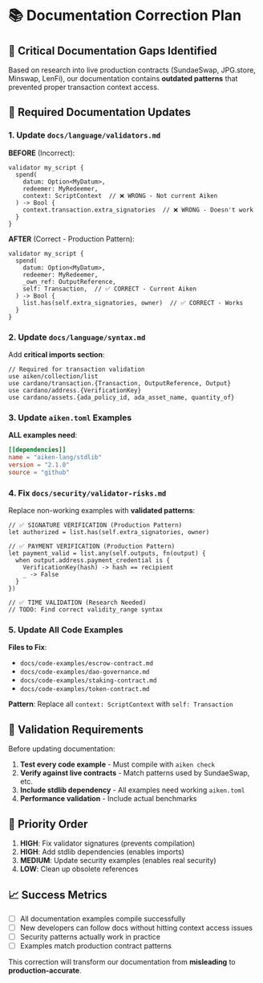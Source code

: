 # 📚 Documentation Correction Plan

## 🚨 **Critical Documentation Gaps Identified**

Based on research into live production contracts (SundaeSwap, JPG.store, Minswap, LenFi), our documentation contains **outdated patterns** that prevented proper transaction context access.

## 🔧 **Required Documentation Updates**

### **1. Update `docs/language/validators.md`**

**BEFORE** (Incorrect):

```aiken
validator my_script {
  spend(
    datum: Option<MyDatum>,
    redeemer: MyRedeemer,
    context: ScriptContext  // ❌ WRONG - Not current Aiken
  ) -> Bool {
    context.transaction.extra_signatories  // ❌ WRONG - Doesn't work
  }
}
```

**AFTER** (Correct - Production Pattern):

```aiken
validator my_script {
  spend(
    datum: Option<MyDatum>,
    redeemer: MyRedeemer,
    _own_ref: OutputReference,
    self: Transaction,  // ✅ CORRECT - Current Aiken
  ) -> Bool {
    list.has(self.extra_signatories, owner)  // ✅ CORRECT - Works
  }
}
```

### **2. Update `docs/language/syntax.md`**

Add **critical imports section**:

```aiken
// Required for transaction validation
use aiken/collection/list
use cardano/transaction.{Transaction, OutputReference, Output}
use cardano/address.{VerificationKey}
use cardano/assets.{ada_policy_id, ada_asset_name, quantity_of}
```

### **3. Update `aiken.toml` Examples**

**ALL examples need**:

```toml
[[dependencies]]
name = "aiken-lang/stdlib"
version = "2.1.0"
source = "github"
```

### **4. Fix `docs/security/validator-risks.md`**

Replace non-working examples with **validated patterns**:

```aiken
// ✅ SIGNATURE VERIFICATION (Production Pattern)
let authorized = list.has(self.extra_signatories, owner)

// ✅ PAYMENT VERIFICATION (Production Pattern)
let payment_valid = list.any(self.outputs, fn(output) {
  when output.address.payment_credential is {
    VerificationKey(hash) -> hash == recipient
    _ -> False
  }
})

// ✅ TIME VALIDATION (Research Needed)
// TODO: Find correct validity_range syntax
```

### **5. Update All Code Examples**

**Files to Fix**:

- `docs/code-examples/escrow-contract.md`
- `docs/code-examples/dao-governance.md`
- `docs/code-examples/staking-contract.md`
- `docs/code-examples/token-contract.md`

**Pattern**: Replace all `context: ScriptContext` with `self: Transaction`

## 🎯 **Validation Requirements**

Before updating documentation:

1. **Test every code example** - Must compile with `aiken check`
2. **Verify against live contracts** - Match patterns used by SundaeSwap, etc.
3. **Include stdlib dependency** - All examples need working `aiken.toml`
4. **Performance validation** - Include actual benchmarks

## 🚀 **Priority Order**

1. **HIGH**: Fix validator signatures (prevents compilation)
2. **HIGH**: Add stdlib dependencies (enables imports)
3. **MEDIUM**: Update security examples (enables real security)
4. **LOW**: Clean up obsolete references

## 📈 **Success Metrics**

- [ ] All documentation examples compile successfully
- [ ] New developers can follow docs without hitting context access issues
- [ ] Security patterns actually work in practice
- [ ] Examples match production contract patterns

This correction will transform our documentation from **misleading** to **production-accurate**.
